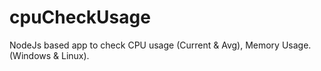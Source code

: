 # cpuCheckUsage
NodeJs based app to check CPU usage (Current &amp; Avg), Memory Usage. (Windows &amp; Linux).
